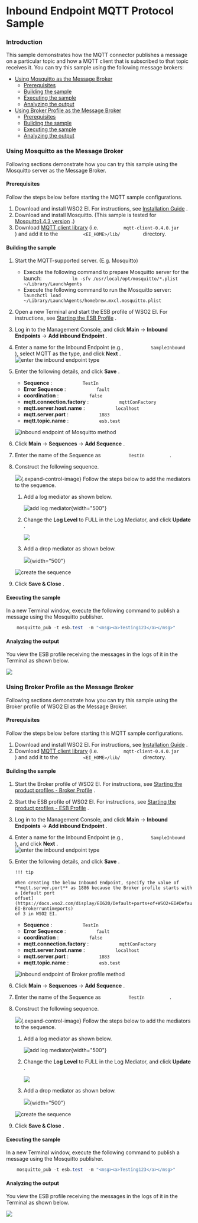 # Inbound Endpoint MQTT Protocol Sample


### Introduction

This sample demonstrates how the MQTT connector publishes a message on a
particular topic and how a MQTT client that is subscribed to that topic
receives it. You can try this sample using the following message
brokers:

-   [Using Mosquitto as the Message
    Broker](#Sample906:InboundEndpointMQTTProtocolSample-UsingMosquittoastheMessageBroker)
    -   [Prerequisites](#Sample906:InboundEndpointMQTTProtocolSample-Prerequisites)
    -   [Building the
        sample](#Sample906:InboundEndpointMQTTProtocolSample-Buildingthesample)
    -   [Executing the
        sample](#Sample906:InboundEndpointMQTTProtocolSample-Executingthesample)
    -   [Analyzing the
        output](#Sample906:InboundEndpointMQTTProtocolSample-Analyzingtheoutput)
-   [Using Broker Profile as the Message
    Broker](#Sample906:InboundEndpointMQTTProtocolSample-UsingBrokerProfileastheMessageBroker)
    -   [Prerequisites](#Sample906:InboundEndpointMQTTProtocolSample-Prerequisites.1)
    -   [Building the
        sample](#Sample906:InboundEndpointMQTTProtocolSample-Buildingthesample.1)
    -   [Executing the
        sample](#Sample906:InboundEndpointMQTTProtocolSample-Executingthesample.1)
    -   [Analyzing the
        output](#Sample906:InboundEndpointMQTTProtocolSample-Analyzingtheoutput.1)

### Using Mosquitto as the Message Broker

Following sections demonstrate how you can try this sample using the
Mosquitto server as the Message Broker.

#### Prerequisites

Follow the steps below before starting the MQTT sample configurations.

1.  Download and install WSO2 EI. For instructions, see [Installation
    Guide](https://docs.wso2.com/display/EI650/Installation+Guide) .
2.  Download and install Mosquitto. (This sample is tested for
    [Mosquitto1.4.3 version](https://mosquitto.org/download/) .)
3.  Download [MQTT client
    library](http://repo.spring.io/plugins-release/org/eclipse/paho/mqtt-client/0.4.0/)
    (i.e. `          mqtt-client-0.4.0.jar         ` ) and add it to the
    `          <EI_HOME>/lib/         ` directory.

#### Building the sample

1.  Start the MQTT-supported server. (E.g. Mosquitto)  
    -   Execute the following command to prepare Mosquitto server for
        the launch:
        `            ln -sfv /usr/local/opt/mosquitto/*.plist ~/Library/LaunchAgents           `
    -   Execute the following command to run the Mosquitto server:
        `            launchctl load ~/Library/LaunchAgents/homebrew.mxcl.mosquitto.plist           `
2.  Open a new Terminal and start the ESB profile of WSO2 EI. For
    instructions, see [Starting the ESB
    Profile](https://docs.wso2.com/display/EI620/Running+the+Product#RunningtheProduct-StartingtheESBprofile)
    .

3.  Log in to the Management Console, and click **Main** → **Inbound
    Endpoints** → **Add inbound Endpoint** .

4.  Enter a name for the Inbound Endpoint (e.g.,
    `           SampleInbound          ` ), select MQTT as the type, and
    click **Next** .  
    ![enter the inbound endpoint
    type](attachments/119129721/119129727.png)

5.  Enter the following details, and click **Save** .

    -   **Sequence** : `            TestIn           `
    -   **Error Sequence** : `            fault           `
    -   **coordination** : `            false           `
    -   **mqtt.connection.factory** :
        `            mqttConFactory           `
    -   **mqtt.server.host.name** : `            localhost           `
    -   **mqtt.server.port** : `            1883           `
    -   **mqtt.topic.name** : `            esb.test           `

    ![inbound endpoint of Mosquitto
    method](attachments/119129721/119129725.png "inbound endpoint of Mosquitto method")

6.  Click **Main** → **Sequences** → **Add Sequence** .

7.  Enter the name of the Sequence as `           TestIn          ` .

8.  Construct the following sequence.

    ![](images/icons/grey_arrow_down.png){.expand-control-image} Follow
    the steps below to add the mediators to the sequence.

    1.  Add a log mediator as shown below.

        ![add log
        mediator](attachments/119129721/119129722.png "add log mediator"){width="500"}

    2.  Change the **Log Level** to FULL in the Log Mediator, and click
        **Update** .

        ![](attachments/119129721/119129726.png)

    3.  Add a drop mediator as shown below.

        ![](attachments/119129721/119129723.png){width="500"}

      

    ![create the sequence](attachments/119129721/119129728.png)

9.  Click **Save & Close** .

#### Executing the sample

In a new Terminal window, execute the following command to publish a
message using the Mosquitto publisher.

``` java
    mosquitto_pub -t esb.test  -m "<msg><a>Testing123</a></msg>"
```

#### Analyzing the output

You view the ESB profile receiving the messages in the logs of it in the
Terminal as shown below.

![](attachments/119129721/119129736.png)

### Using Broker Profile as the Message Broker

Following sections demonstrate how you can try this sample using the
Broker profile of WSO2 EI as the Message Broker.

#### Prerequisites

Follow the steps below before starting this MQTT sample configurations.

1.  Download and install WSO2 EI. For instructions, see [Installation
    Guide](https://docs.wso2.com/display/EI650/Installation+Guide) .
2.  Download [MQTT client
    library](http://repo.spring.io/plugins-release/org/eclipse/paho/mqtt-client/0.4.0/)
    (i.e. `          mqtt-client-0.4.0.jar         ` ) and add it to the
    `          <EI_HOME>/lib/         ` directory.

#### Building the sample

1.  Start the Broker profile of WSO2 EI. For instructions, see [Starting
    the product profiles - Broker
    Profile](https://docs.wso2.com/display/EI650/Running+the+Product) .

2.  Start the ESB profile of WSO2 EI. For instructions, see [Starting
    the product profiles - ESB
    Profile](https://docs.wso2.com/display/EI650/Running+the+Product) .

3.  Log in to the Management Console, and click **Main** → **Inbound
    Endpoints** → **Add inbound Endpoint** .

4.  Enter a name for the Inbound Endpoint (e.g.,
    `           SampleInbound          ` ), and click **Next** .  
    ![enter the inbound endpoint
    type](attachments/119129721/119129727.png)

5.  Enter the following details, and click **Save** .

        !!! tip
    
        When creating the below Inbound Endpoint, specify the value of
        **mqtt.server.port** as 1886 because the Broker profile starts with
        a [default port
        offset](https://docs.wso2.com/display/EI620/Default+ports+of+WSO2+EI#DefaultportsofWSO2EI-EI-Brokerruntimeports)
        of 3 in WSO2 EI.
    

    -   **Sequence** : `            TestIn           `
    -   **Error Sequence** : `            fault           `
    -   **coordination** : `            false           `
    -   **mqtt.connection.factory** :
        `            mqttConFactory           `
    -   **mqtt.server.host.name** : `            localhost           `
    -   **mqtt.server.port** : `            1883           `
    -   **mqtt.topic.name** : `            esb.test           `

    ![inbound endpoint of Broker profile
    method](attachments/119129721/119129724.png "inbound endpoint of Broker profile method")

6.  Click **Main** → **Sequences** → **Add Sequence** .

7.  Enter the name of the Sequence as `           TestIn          ` .

8.  Construct the following sequence.

    ![](images/icons/grey_arrow_down.png){.expand-control-image} Follow
    the steps below to add the mediators to the sequence.

    1.  Add a log mediator as shown below.

        ![add log
        mediator](attachments/119129721/119129722.png "add log mediator"){width="500"}

    2.  Change the **Log Level** to FULL in the Log Mediator, and click
        **Update** .

        ![](attachments/119129721/119129726.png)

    3.  Add a drop mediator as shown below.

        ![](attachments/119129721/119129723.png){width="500"}

      

    ![create the sequence](attachments/119129721/119129728.png)

9.  Click **Save & Close** .

#### Executing the sample

In a new Terminal window, execute the following command to publish a
message using the Mosquitto publisher.

``` java
    mosquitto_pub -t esb.test  -m "<msg><a>Testing123</a></msg>"
```

#### Analyzing the output

You view the ESB profile receiving the messages in the logs of it in the
Terminal as shown below.

![](attachments/119129721/119129736.png)
